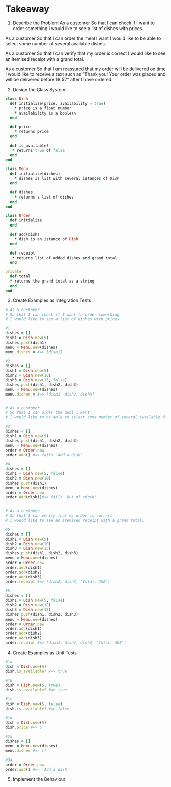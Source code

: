 # Takeaway

1. Describe the Problem
As a customer
So that I can check if I want to order something
I would like to see a list of dishes with prices.

As a customer
So that I can order the meal I want
I would like to be able to select some number of several available dishes.

As a customer
So that I can verify that my order is correct
I would like to see an itemised receipt with a grand total.

As a customer
So that I am reassured that my order will be delivered on time
I would like to receive a text such as "Thank you! Your order was placed and will be delivered before 18:52" after I have ordered.

2. Design the Class System
```ruby
class Dish
  def initialize(price, availability = true)
    * price is a float number
    * availability is a boolean
  end

  def price
    * returns price
  end

  def is_available?
   * returns true of false
  end
end

class Menu
  def initialize(dishes)
    * dishes is list with several istances of Dish
  end

  def dishes
    * returns a list of dishes
  end
end

class Order 
  def initialize 
  end

  def add(dish)
    * dish is an istance of Dish
  end

  def receipt
   * returns list of added dishes and grand total
  end

private
  def total
  * returns the grand total as a string 
  end
end

```

3. Create Examples as Integration Tests
```ruby
# As a customer
# So that I can check if I want to order something
# I would like to see a list of dishes with prices.

#1
dishes = []
dish1 = Dish.new(5)
dishes.push(dish1)
menu = Menu.new(dishes) 
menu.dishes = #=> [dish1]

#2
dishes = []
dish1 = Dish.new(5)
dish2 = Dish.new(10)
dish3 = Dish.new(15, false)
dishes.push(dish1, dish2, dish3)
menu = Menu.new(dishes) 
menu.dishes = #=> [dish1, dish2, dish3]


# As a customer
# So that I can order the meal I want
# I would like to be able to select some number of several available dishes.

#3
dishes = []
dish1 = Dish.new(5)
dishes.push(dish1, dish2, dish3)
menu = Menu.new(dishes) 
order = Order.new
order.add() #=> fails 'Add a dish'

#4
dishes = []
dish1 = Dish.new(5, false)
dish2 = Dish.new(10)
dishes.push(dish1)
menu = Menu.new(dishes)
order = Order.new
order.add(dish1)#=> fails 'Out of stock'


# As a customer
# So that I can verify that my order is correct
# I would like to see an itemised receipt with a grand total.

#5
dishes = []
dish1 = Dish.new(5)
dish2 = Dish.new(10)
dish3 = Dish.new(15)
dishes.push(dish1, dish2, dish3)
menu = Menu.new(dishes) 
order = Order.new
order.add(dish1)
order.add(dish2)
order.add(dish3)
order.receipt #=> [dish2, dish3, 'Total: 25£']

#6
dishes = []
dish1 = Dish.new(5, false)
dish2 = Dish.new(10)
dish3 = Dish.new(15)
dishes.push(dish1, dish2, dish3)
menu = Menu.new(dishes) 
order = Order.new
order.add(dish1)
order.add(dish2)
order.add(dish3)
order.receipt #=> [dish1, dish2, dish3, 'Total: 30£']

```

4. Create Examples as Unit Tests
```ruby
#1a
dish = Dish.new(5)
dish.is_available? #=> true

#1b
dish = Dish.new(5, true)
dish.is_available? #=> true

#1c
dish = Dish.new(5, false)
dish.is_available? #=> false

#1d
dish = Dish.new(5)
dish.price #=> 5

#2a
dishes = []
menu = Menu.new(dishes) 
menu.dishes #=> []

#3a
order = Order.new
order.add() #=> 'Add a dish'

```
5. Implement the Behaviour
